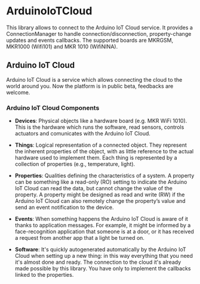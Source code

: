 # ArduinoIoTCloud

This library allows to connect to the Arduino IoT Cloud service. It provides a ConnectionManager to handle connection/disconnection, property-change updates and events callbacks.
The supported boards are MKRGSM, MKR1000 (Wifi101) and MKR 1010 (WifiNINA).

## Arduino IoT Cloud

Arduino IoT Cloud is a service which allows connecting the cloud to the world around you.
Now the platform is in public beta, feedbacks are welcome.


### Arduino IoT Cloud Components

- **Devices**: Physical objects like a hardware board (e.g. MKR WiFi 1010). This is the hardware which runs the software, read sensors, controls actuators and comunicates with the Arduino IoT Cloud.

- **Things**: Logical representation of a connected object. They represent the inherent properties of the object, with as little reference to the actual hardware used to implement them. Each thing is represented by a collection of properties (e.g., temperature, light).

- **Properties**: Qualities defining the characteristics of a system. A property can be something like a read-only (RO) setting to indicate the Arduino IoT Cloud can read the data, but cannot change the value of the property. A property might be designed as read and write (RW) if the Arduino IoT Cloud can also remotely change the property’s value and send an event notification to the device.

- **Events**: When something happens the Arduino IoT Cloud is aware of it thanks to  application messages. For example, it might be informed by a face-recognition application that someone is at a door, or it has received a request from another app that a light be turned on.

- **Software**: It's quickly autogenerated automatically by the Arduino IoT Cloud when setting up a new thing: in this way everything that you need it's almost done and ready. The connection to the cloud it's already made possible by this library. You have only to implement the callbacks linked to the properties.
